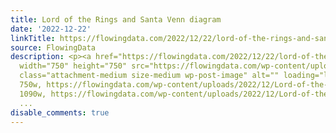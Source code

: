 ```yaml
---
title: Lord of the Rings and Santa Venn diagram
date: '2022-12-22'
linkTitle: https://flowingdata.com/2022/12/22/lord-of-the-rings-and-santa-venn-diagram/
source: FlowingData
description: <p><a href="https://flowingdata.com/2022/12/22/lord-of-the-rings-and-santa-venn-diagram/"><img
  width="750" height="750" src="https://flowingdata.com/wp-content/uploads/2022/12/Lord-of-the-Rings-Santa-venn-750x750.jpeg"
  class="attachment-medium size-medium wp-post-image" alt="" loading="lazy" srcset="https://flowingdata.com/wp-content/uploads/2022/12/Lord-of-the-Rings-Santa-venn-750x750.jpeg
  750w, https://flowingdata.com/wp-content/uploads/2022/12/Lord-of-the-Rings-Santa-venn-1090x1090.jpeg
  1090w, https://flowingdata.com/wp-content/uploads/2022/12/Lord-of-the-Rings-Santa-venn-210x210.jpeg
  ...
disable_comments: true
---
```

<p><a href="https://flowingdata.com/2022/12/22/lord-of-the-rings-and-santa-venn-diagram/"><img width="750" height="750" src="https://flowingdata.com/wp-content/uploads/2022/12/Lord-of-the-Rings-Santa-venn-750x750.jpeg" class="attachment-medium size-medium wp-post-image" alt="" loading="lazy" srcset="https://flowingdata.com/wp-content/uploads/2022/12/Lord-of-the-Rings-Santa-venn-750x750.jpeg 750w, https://flowingdata.com/wp-content/uploads/2022/12/Lord-of-the-Rings-Santa-venn-1090x1090.jpeg 1090w, https://flowingdata.com/wp-content/uploads/2022/12/Lord-of-the-Rings-Santa-venn-210x210.jpeg ...